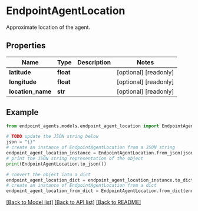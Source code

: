# EndpointAgentLocation

Approximate location of the agent.

## Properties

Name | Type | Description | Notes
------------ | ------------- | ------------- | -------------
**latitude** | **float** |  | [optional] [readonly] 
**longitude** | **float** |  | [optional] [readonly] 
**location_name** | **str** |  | [optional] [readonly] 

## Example

```python
from endpoint_agents.models.endpoint_agent_location import EndpointAgentLocation

# TODO update the JSON string below
json = "{}"
# create an instance of EndpointAgentLocation from a JSON string
endpoint_agent_location_instance = EndpointAgentLocation.from_json(json)
# print the JSON string representation of the object
print(EndpointAgentLocation.to_json())

# convert the object into a dict
endpoint_agent_location_dict = endpoint_agent_location_instance.to_dict()
# create an instance of EndpointAgentLocation from a dict
endpoint_agent_location_from_dict = EndpointAgentLocation.from_dict(endpoint_agent_location_dict)
```
[[Back to Model list]](../README.md#documentation-for-models) [[Back to API list]](../README.md#documentation-for-api-endpoints) [[Back to README]](../README.md)


